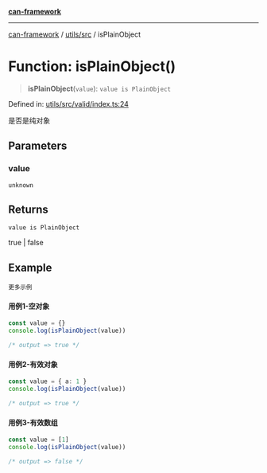 [**can-framework**](../../../README.md)

***

[can-framework](../../../modules.md) / [utils/src](../README.md) / isPlainObject

# Function: isPlainObject()

> **isPlainObject**(`value`): `value is PlainObject`

Defined in: [utils/src/valid/index.ts:24](https://github.com/acanowl/acanowl-framework/blob/803929d309daee638a276dd80756bc2cc91479c5/packages/utils/src/valid/index.ts#L24)

是否是纯对象

## Parameters

### value

`unknown`

## Returns

`value is PlainObject`

true | false

## Example

```更多示例```
#### 用例1-空对象

```typescript
const value = {}
console.log(isPlainObject(value))

/* output => true */
```

#### 用例2-有效对象

```typescript
const value = { a: 1 }
console.log(isPlainObject(value))

/* output => true */
```

#### 用例3-有效数组

```typescript
const value = [1]
console.log(isPlainObject(value))

/* output => false */
```
